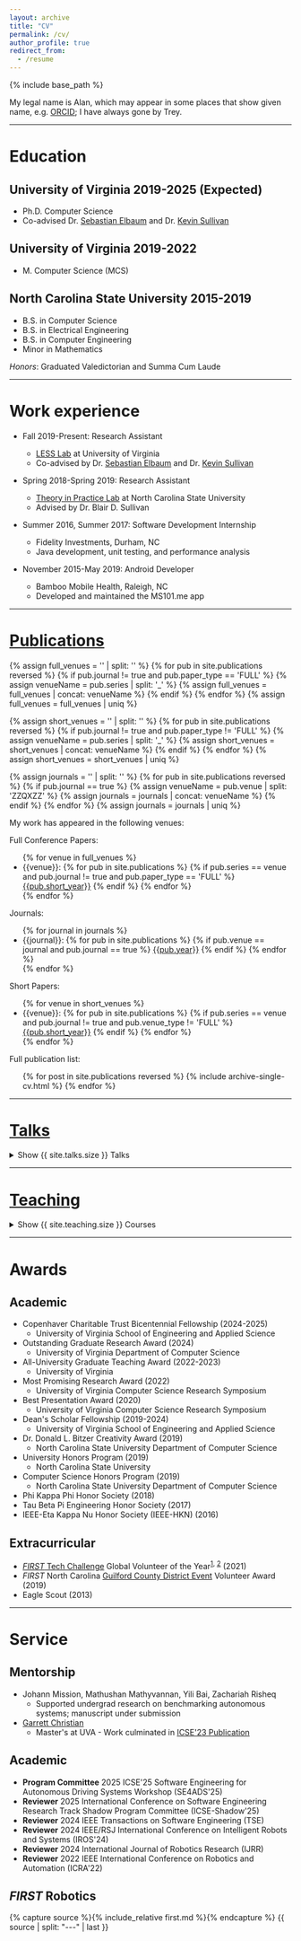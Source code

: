 ```yaml
---
layout: archive
title: "CV"
permalink: /cv/
author_profile: true
redirect_from:
  - /resume
---
```


{% include base_path %}

My legal name is Alan, which may appear in some places that show given name, e.g. [ORCID](https://orcid.org/0000-0001-9803-8303); I have always gone by Trey.

---

# Education
## University of Virginia 2019-2025 (Expected)
* Ph.D. Computer Science
* Co-advised Dr. [Sebastian Elbaum](https://www.cs.virginia.edu/~se4ja/) and Dr. [Kevin Sullivan](https://engineering.virginia.edu/faculty/kevin-sullivan)

## University of Virginia 2019-2022
* M. Computer Science (MCS)

## North Carolina State University 2015-2019
* B.S. in Computer Science
* B.S. in Electrical Engineering
* B.S. in Computer Engineering
* Minor in Mathematics

*Honors*: Graduated Valedictorian and Summa Cum Laude

---

# Work experience
* Fall 2019-Present: Research Assistant 
  * [LESS Lab](https://less-lab-uva.github.io/) at University of Virginia
  * Co-advised by Dr. [Sebastian Elbaum](https://www.cs.virginia.edu/~se4ja/) and Dr. [Kevin Sullivan](https://engineering.virginia.edu/faculty/kevin-sullivan)

* Spring 2018-Spring 2019: Research Assistant
  * [Theory in Practice Lab](https://www.cs.utah.edu/~sullivan/#!/) at North Carolina State University
  * Advised by Dr. Blair D. Sullivan

* Summer 2016, Summer 2017: Software Development Internship
  * Fidelity Investments, Durham, NC
  * Java development, unit testing, and performance analysis
  
* November 2015-May 2019: Android Developer
  * Bamboo Mobile Health, Raleigh, NC
  * Developed and maintained the MS101.me app

---

# [Publications](/publications)

{% assign full_venues = '' | split: '' %}
{% for pub in site.publications reversed %}
{% if pub.journal != true and pub.paper_type == 'FULL' %}
{% assign venueName = pub.series | split: '_' %}
{% assign full_venues = full_venues | concat: venueName %}
{% endif %}
{% endfor %}
{% assign full_venues = full_venues | uniq %}

{% assign short_venues = '' | split: '' %}
{% for pub in site.publications reversed %}
{% if pub.journal != true and pub.paper_type != 'FULL' %}
{% assign venueName = pub.series | split: '_' %}
{% assign short_venues = short_venues | concat: venueName %}
{% endif %}
{% endfor %}
{% assign short_venues = short_venues | uniq %}

{% assign journals = '' | split: '' %}
{% for pub in site.publications reversed %}
{% if pub.journal == true %}
{% assign venueName = pub.venue | split: 'ZZQXZZ' %}
{% assign journals = journals | concat: venueName %}
{% endif %}
{% endfor %}
{% assign journals = journals | uniq %}

My work has appeared in the following venues:

Full Conference Papers:
<ul>
{% for venue in full_venues %}

  <li>{{venue}}:
  {% for pub in site.publications %}
    {% if pub.series == venue and pub.journal != true and pub.paper_type == 'FULL' %}
    <a href="{{pub.permalink}}">{{pub.short_year}}</a>
    {% endif %}
  {% endfor %}
  </li>
{% endfor %}
</ul>


Journals:
<ul>
{% for journal in journals %}
  <li>{{journal}}:
  {% for pub in site.publications %}
    {% if pub.venue == journal and pub.journal == true %}
    <a href="{{pub.permalink}}">{{pub.year}}</a>
    {% endif %}
  {% endfor %}
  </li>
{% endfor %}
</ul>

Short Papers:
<ul>
{% for venue in short_venues %}

  <li>{{venue}}:
  {% for pub in site.publications %}
    {% if pub.series == venue and pub.journal != true and pub.venue_type != 'FULL' %}
    <a href="{{pub.permalink}}">{{pub.short_year}}</a>
    {% endif %}
  {% endfor %}
  </li>
{% endfor %}
</ul>

Full publication list:
  <ul>{% for post in site.publications reversed %}
    {% include archive-single-cv.html %}
  {% endfor %}</ul>
  
---

# [Talks](/talks)
<p>
  <details>
    <summary>Show {{ site.talks.size }} Talks</summary>
    <ul>{% for post in site.talks reversed %}
      {% include archive-single-talk-cv.html %}
    {% endfor %}</ul>
  </details>
</p>
  
---

# [Teaching](/teaching)
<p>
<details>
    <summary>Show {{ site.teaching.size }} Courses</summary>
    <ul>{% for post in site.teaching reversed %}
      {% include archive-single-teaching.html %}
    {% endfor %}</ul>
  </details>
</p>

---

# Awards
## Academic
* Copenhaver Charitable Trust Bicentennial Fellowship (2024-2025)
  * University of Virginia School of Engineering and Applied Science
* Outstanding Graduate Research Award (2024)
  * University of Virginia Department of Computer Science
* All-University Graduate Teaching Award (2022-2023)
  * University of Virginia
* Most Promising Research Award (2022)
  * University of Virginia Computer Science Research Symposium
* Best Presentation Award (2020)
  * University of Virginia Computer Science Research Symposium
* Dean's Scholar Fellowship (2019-2024)
  * University of Virginia School of Engineering and Applied Science
* Dr. Donald L. Bitzer Creativity Award (2019)
  * North Carolina State University Department of Computer Science
* University Honors Program (2019)
  * North Carolina State University
* Computer Science Honors Program (2019)
  * North Carolina State University Department of Computer Science
* Phi Kappa Phi Honor Society (2018)
* Tau Beta Pi Engineering Honor Society (2017)
* IEEE-Eta Kappa Nu Honor Society (IEEE-HKN) (2016)

## Extracurricular
* [*FIRST* Tech Challenge](https://www.firstinspires.org/robotics/ftc) Global Volunteer of the Year<sup>[1](https://www.firstinspires.org/sites/default/files/uploads/annual-report/fy2021-annual-impact-report.pdf#page=34), [2](http://firsttechchallenge.blogspot.com/2021/07/congratulations-to-our-amazing-2020.html)</sup> (2021)
* *FIRST* North Carolina [Guilford County District Event](https://youtu.be/UJb6Lta9QqI?si=BZfyL70L6zd9tMVL&t=60) Volunteer Award (2019)
* Eagle Scout (2013)

---

# Service
## Mentorship
* Johann Mission, Mathushan Mathyvannan, Yili Bai, Zachariah Risheq
  * Supported undergrad research on benchmarking autonomous systems; manuscript under submission
* [Garrett Christian](https://www.linkedin.com/in/garrett-christian/)
  * Master's at UVA - Work culminated in [ICSE'23 Publication](/publication/2023-5-20-semantic-lidar-fuzzing)

## Academic
* **Program Committee** 2025 ICSE'25 Software Engineering for Autonomous Driving Systems Workshop (SE4ADS'25)
* **Reviewer** 2025 International Conference on Software Engineering Research Track Shadow Program Committee (ICSE-Shadow'25)
* **Reviewer** 2024 IEEE Transactions on Software Engineering (TSE)
* **Reviewer** 2024 IEEE/RSJ International Conference on Intelligent Robots and Systems (IROS'24)
* **Reviewer** 2024 International Journal of Robotics Research (IJRR)
* **Reviewer** 2022 IEEE International Conference on Robotics and Automation (ICRA'22)

## *FIRST* Robotics

{% capture source %}{% include_relative first.md %}{% endcapture %}
{{ source | split: "---" | last }}